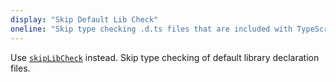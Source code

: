 ```yaml
---
display: "Skip Default Lib Check"
oneline: "Skip type checking .d.ts files that are included with TypeScript."
---
```


Use [`skipLibCheck`](#skipLibCheck) instead. Skip type checking of default library declaration files.
